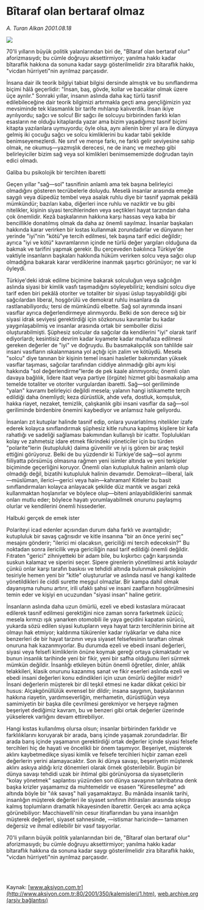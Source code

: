 # Bîtaraf olan bertaraf olmaz

*A. Turan Alkan 2001.08.18*

<div>
 <img border="0" src="/web/20020429225531im_/http://www.aksiyon.com.tr/yazar/aturanalkan.jpg"/>
 <p class="spot">
  70'li yılların büyük politik yalanlarından biri de, "Bîtaraf olan bertaraf olur" aforizmasıydı; bu cümle doğruyu aksettirmiyor; yanılma hakkı kadar bîtaraflık hakkına da sonuna kadar saygı gösterilmelidir zira bîtaraflık hakkı, "vicdan hürriyeti"nin ayrılmaz parçasıdır.
 </p>
 <p class="metin">
 </p>
 <p class="metin">
  İnsana dair ilk teorik bilgiyi tabiat bilgisi dersinde almıştık ve bu sınıflandırma biçimi hâlâ geçerlidir: "İnsan, baş, gövde, kollar ve bacaklar olmak üzere üçe ayrılır." Sonraki yıllar, insanın aslında daha kaç türlü tasnif edilebileceğine dair teorik bilgimizi artırmakla geçti ama gençliğimizin yaz mevsiminde tek klasmanlık bir tarife mıhlanıp kalıverdik. İnsan ikiye ayrılıyordu; sağcı ve solcu! Bir sağcı ile solcuyu birbirinden farklı kılan esasların ne olduğu kitaplarda yazar ama bizim yaşadığımız tasnif biçimi kitapta yazılanlara uymuyordu; öyle olsa, aynı ailenin birer yıl ara ile dünyaya gelmiş iki çocuğu sağcı ve solcu kimliklerini bu kadar tabii şekilde benimseyemezlerdi. Ne sınıf ve menşe farkı, ne farklı gelir seviyesine sahip olmak, ne okumuş—yazmışlık derecesi, ne de inanç ve mezhep gibi belirleyiciler bizim sağ veya sol kimlikleri benimsememizde doğrudan tayin edici olmadı.
 </p>
 <p class="metin">
  Galiba bu psikolojik bir tercihten ibaretti
 </p>
 <p class="metin">
  Geçen yıllar "sağ—sol" tasnifinin anlamlı ama tek başına belirleyici olmadığını gösteren tecrübelerle doluydu. Meselâ insanlar arasında emeğe saygılı veya düpedüz tembel veya asalak ruhlu diye bir tasnif yapmak pekâlâ mümkündür; bazıları kaba, diğerleri ince ruhlu ve naziktir ve bu gibi nitelikler, kişinin siyasi tercihlerinden veya seçtikleri hayat tarzından daha çok önemlidir. Kezâ başkalarının hakkına karşı hassas veya kaba bir bencillikle donatılmış olmak da daha az önemli sayılmaz. İnsanlar başkaları hakkında karar verirken bir kıstas kullanmak zorundadırlar ve dünyanın her yerinde "iyi"nin "kötü"ye tercih edilmesi, tek başına tarif edici değildir; ayrıca "iyi ve kötü" kavramlarının içinde ne türlü değer yargıları olduğuna da bakmak ve tarifini yapmak gerekir. Bu çerçeveden bakılınca Türkiye'de vaktiyle insanların başkaları hakkında hüküm verirken solcu veya sağcı olup olmadığına bakarak karar verdiklerine inanmak şaşırtıcı görünüyor; ne var ki öyleydi.
 </p>
 <p class="metin">
  Türkiye'deki idrak edilme biçimine bakarak solculuğun veya sağcılığın aslında siyasi bir kimlik vasfı taşımadığını söyleyebiliriz; kendisini solcu diye tarif eden biri pekâlâ otoriter ve totaliter bir siyasi üslup taşıyabildiği gibi sağcılardan liberal, hoşgörülü ve demokrat ruhlu insanlara da rastlanabiliyordu; tersi de mümkündü elbette. Sağ sol ayrımında insani vasıflar ayrıca değerlendirmeye alınmıyordu. Belki de son derece sığ bir siyasi idrak seviyesi gerektirdiği için sözkonusu kavramlar bu kadar yaygınlaşabilmiş ve insanlar arasında ortak bir semboller dizisi oluşturabilmişti. Şüphesiz solcular da sağcılar da kendilerini "iyi" olarak tarif ediyorlardı; kesintisiz devrim kadar kıyamete kadar muhafaza edilmesi gereken değerler de "iyi" ve doğruydu. Bu basmakalıpçılık son tahlilde sair insani vasıfların ıskalanmasına yol açtığı için zalim ve kötüydü. Mesela "solcu" diye tanınan bir kişinin temel insani hasletler bakımından yüksek vasıflar taşıması, sağcılar tarafından ciddiye alınmadığı gibi aynı kişi hakkında "sol değerlendirme"lerde de pek kaale alınmıyordu; önemli olan davaya bağlılık, lidere itaat veya partiye (örgüte) hizmet gibi basmakalıp ama temelde totaliter ve otoriter vurgulardan ibaretti. Sağ—sol geriliminde "yalan" kavramı belirleyici değildi mesela; yalanın hangi istikamette tercih edildiği daha önemliydi; keza dürüstlük, ahde vefa, dostluk, komşuluk, hakka riayet, nezaket, temizlik, çalışkanlık gibi insani vasıflar da sağ—sol geriliminde birdenbire önemini kaybediyor ve anlamsız hale geliyordu.
 </p>
 <p class="metin">
  İnsanları zıt kutuplar halinde tasnif edip, onlara yuvarlatılmış nitelikler izafe ederek kolayca sınıflandırmak şüphesiz kitle ruhuna kapılmış kişilere bir kafa rahatlığı ve sadeliği sağlaması bakımından kullanışlı bir icattır. Toplulukları kolay ve zahmetsiz idare etmek fikrindeki yöneticiler için bu türden "polarite"lerin (kutupluluk) daima güvenilir ve iyi iş gören bir araç teşkil ettiğini görüyoruz. Belki de bu yüzdendir ki Türkiye'de sağ—sol ayrımı fiiliyatta pörsümüş olmasına rağmen yeni isimler altında ve yeni terkipler biçiminde geçerliğini koruyor. Önemli olan kutupluluk halinin anlamlı olup olmadığı değil, bizatihi kutupluluk halinin devamıdır. Demokrat—liberal, laik—müslüman, ilerici—gerici veya hain—kahraman! Kitleler bu basit sınıflandırmaları kolayca anlayacak şekilde düz mantık ve asgari zekâ kullanmaktan hoşlanırlar ve böylece olup—biteni anlayabildiklerini sanmak onları mutlu eder; böylece hayatı yorumlayabilmek onurunu paylaşmış olurlar ve kendilerini önemli hissederler.
 </p>
 <p class="arabaslik">
  Halbuki gerçek de emek ister
 </p>
 <p class="metin">
  Polariteyi icad edenler açısından durum daha farklı ve avantajlıdır; kutupluluk bir savaş çağrısıdır ve kitle insanına "bir an önce yerini seç" mesajını gönderir; "ilerici mi olacaksın, gericiliği mi tercih edeceksin?" Bu noktadan sonra ilericilik veya gericiliğin nasıl tarif edildiği önemli değildir. Fıtraten "gerici" zihniyetteki bir adam bile, bu kışkırtıcı çağrı karşısında suskun kalamaz ve siperini seçer. Sipere girenlerin yönetilmesi artık kolaydır çünkü onlar karşı tarafın baskısı ve tehdidi altında bulunmak psikolojinin tesiriyle hemen yeni bir "kitle" oluştururlar ve aslında nasıl ve hangi kalitede yönetildikleri ile ciddi surette meşgul olmazlar. Bir kampa dahil olmak dayanışma ruhunu artırır, irili ufaklı şahsi ve insani zaafların hoşgörülmesini temin eder ve kişiyi en ucuzundan "siyasi insan" haline getirir.
 </p>
 <p class="metin">
  İnsanların aslında daha uzun ömürlü, ezeli ve ebedi kıstaslara müracaat edilerek tasnif edilmesi gerektiğini nice zaman sonra farketmek üzücü; mesela kırmızı ışık yanarken otomobili ile yaya geçidini kapatan sürücü, yukarda sözü edilen siyasi kutupların veya hayat tarzı tercihlerinin birine ait olmayı hak etmiyor; kaldırıma tükürenler kadar riyâkarlar ve daha nice benzerleri de bir hayat tarzının veya siyaset felsefesinin taraftarı olmak onuruna hak kazanmıyorlar. Bu durumda ezeli ve ebedi insani değerleri, siyasi veya felsefi kimliklerin önüne koymak gereği ortaya çıkmaktadır ve bunun insanlık tarihinde yeni bir fikir, yeni bir safha olduğunu ileri sürmek mümkün değildir. İnsanlığı etkileyen bütün önemli öğretiler, dinler, ahlâk telakkileri, klasik onurunu kazanmış sanat ve fikir eserleri aslında ezeli ve ebedi insani değerleri konu edindikleri için uzun ömürlü değiller midir? İnsani değerlerin müşterek bir dil teşkil etmesi ne kadar dikkat çekici bir husus: Alçakgönüllülük evrensel bir dildir; insana saygının, başkalarının hakkına riayetin, yardımseverliğin, merhametin, dürüstlüğün veya samimiyetin bir başka dile çevrilmesi gerekmiyor ve herşeye rağmen beşeriyet dediğimiz kavram, bu ve benzeri gibi ortak değerler üzerinde yükselerek varlığını devam ettirebiliyor.
 </p>
 <p class="metin">
  Hangi kıstas kullanılmış olursa olsun; insanlar birbirinden farklıdır ve farklılıklarını koruyarak bir arada, barış içinde yaşamak zorundadırlar. Bir arada barış içinde yaşamanın gerektirdiği ortak değerler içinde siyasi felsefe tercihleri hiç de hayati ve öncelikli bir önem taşımıyor. Beşeriyet, müşterek aklını kaybetmedikçe siyasi kimlik ve felsefe tercihleri hiçbir zaman ezeli değerlerin yerini alamayacaktır. Son iki dünya savaşı, beşeriyetin müşterek aklını askıya aldığı kriz dönemleri olarak örnek gösterilebilir. Bugün bir dünya savaşı tehdidi uzak bir ihtimal gibi görünüyorsa da siyasetçilerin "kolay yönetmek" saplantısı yüzünden son dünya savaşının tahribatına denk başka krizler yaşamamız da muhtemeldir ve esasen "Küreselleşme" adı altında böyle bir "ılık savaş" hali yaşamaktayız. Bu mânâda insanlık tarihi, insanlığın müşterek değerleri ile siyaset sınıfının ihtirasları arasında sıkışıp kalmış toplumların dramatik hikayesinden ibarettir. Gerçek acı ama açıkça görünebiliyor: Macchiavelli'nin cesur itiraflarından bu yana insanlığın müşterek değerleri, siyaset sahnesinde, —istismar haricinde— tamamen değersiz ve ihmal edilebilir bir vasıf taşıyorlar.
 </p>
 <p class="metin">
  70'li yılların büyük politik yalanlarından biri de, "Bîtaraf olan bertaraf olur" aforizmasıydı; bu cümle doğruyu aksettirmiyor; yanılma hakkı kadar bîtaraflık hakkına da sonuna kadar saygı gösterilmelidir zira bîtaraflık hakkı, "vicdan hürriyeti"nin ayrılmaz parçasıdır.
 </p>
 <p class="metin">
 </p>
 <br/>
 <br/>
</div>

Kaynak: [www.aksiyon.com.tr](http://www.aksiyon.com.tr:80/2001/350/kalemisleri/1.htm), [web.archive.org (arşiv bağlantısı)](http://web.archive.org/web/20020429225531/http://www.aksiyon.com.tr:80/2001/350/kalemisleri/1.htm)
